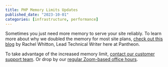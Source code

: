 ```yaml
---
title: PHP Memory Limits Updates
published_date: "2023-10-01"
categories: [infrastructure, performance]
---
```

Sometimes you just need more memory to serve your site reliably. To learn more about why we doubled the memory for most site plans, [check out this blog](https://pantheon.io/blog/pantheon-increases-php-memory-limits-performance-and-elite-plans) by Rachel Whitton, Lead Technical Writer here at Pantheon.

To take advantage of the increased memory limit, [contact our customer support team](/guides/support/contact-support/). Or drop by our [regular Zoom-based office hours](http://pantheon.io/developer-community/office-hours).
